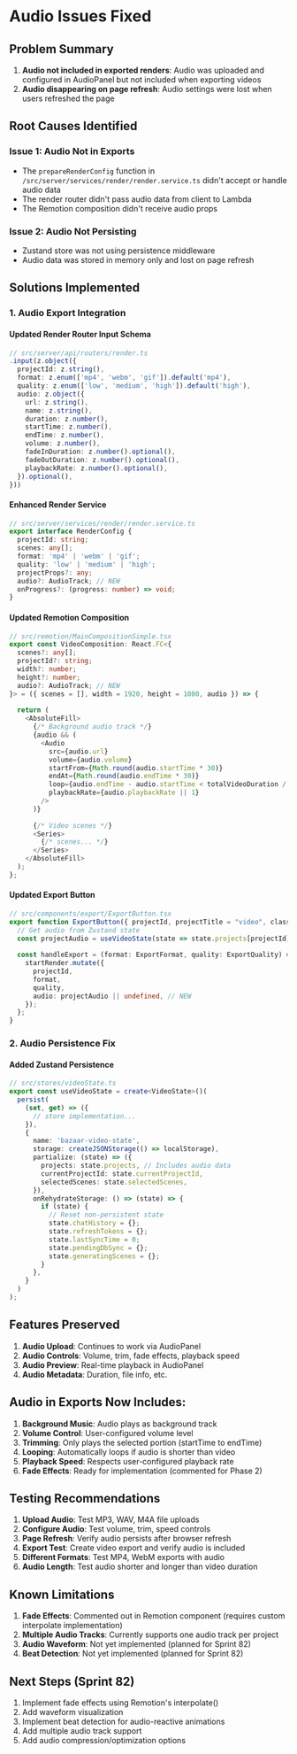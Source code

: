 # Audio Issues Fixed

## Problem Summary
1. **Audio not included in exported renders**: Audio was uploaded and configured in AudioPanel but not included when exporting videos
2. **Audio disappearing on page refresh**: Audio settings were lost when users refreshed the page

## Root Causes Identified

### Issue 1: Audio Not in Exports
- The `prepareRenderConfig` function in `/src/server/services/render/render.service.ts` didn't accept or handle audio data
- The render router didn't pass audio data from client to Lambda
- The Remotion composition didn't receive audio props

### Issue 2: Audio Not Persisting
- Zustand store was not using persistence middleware
- Audio data was stored in memory only and lost on page refresh

## Solutions Implemented

### 1. Audio Export Integration

#### Updated Render Router Input Schema
```typescript
// src/server/api/routers/render.ts
.input(z.object({
  projectId: z.string(),
  format: z.enum(['mp4', 'webm', 'gif']).default('mp4'),
  quality: z.enum(['low', 'medium', 'high']).default('high'),
  audio: z.object({
    url: z.string(),
    name: z.string(),
    duration: z.number(),
    startTime: z.number(),
    endTime: z.number(),
    volume: z.number(),
    fadeInDuration: z.number().optional(),
    fadeOutDuration: z.number().optional(),
    playbackRate: z.number().optional(),
  }).optional(),
}))
```

#### Enhanced Render Service
```typescript
// src/server/services/render/render.service.ts
export interface RenderConfig {
  projectId: string;
  scenes: any[];
  format: 'mp4' | 'webm' | 'gif';
  quality: 'low' | 'medium' | 'high';
  projectProps?: any;
  audio?: AudioTrack; // NEW
  onProgress?: (progress: number) => void;
}
```

#### Updated Remotion Composition
```typescript
// src/remotion/MainCompositionSimple.tsx
export const VideoComposition: React.FC<{
  scenes?: any[];
  projectId?: string;
  width?: number;
  height?: number;
  audio?: AudioTrack; // NEW
}> = ({ scenes = [], width = 1920, height = 1080, audio }) => {
  
  return (
    <AbsoluteFill>
      {/* Background audio track */}
      {audio && (
        <Audio
          src={audio.url}
          volume={audio.volume}
          startFrom={Math.round(audio.startTime * 30)}
          endAt={Math.round(audio.endTime * 30)}
          loop={audio.endTime - audio.startTime < totalVideoDuration / 30}
          playbackRate={audio.playbackRate || 1}
        />
      )}
      
      {/* Video scenes */}
      <Series>
        {/* scenes... */}
      </Series>
    </AbsoluteFill>
  );
};
```

#### Updated Export Button
```typescript
// src/components/export/ExportButton.tsx
export function ExportButton({ projectId, projectTitle = "video", className, size = "sm" }: ExportButtonProps) {
  // Get audio from Zustand state
  const projectAudio = useVideoState(state => state.projects[projectId]?.audio);
  
  const handleExport = (format: ExportFormat, quality: ExportQuality) => {
    startRender.mutate({ 
      projectId,
      format,
      quality,
      audio: projectAudio || undefined, // NEW
    });
  };
}
```

### 2. Audio Persistence Fix

#### Added Zustand Persistence
```typescript
// src/stores/videoState.ts
export const useVideoState = create<VideoState>()(
  persist(
    (set, get) => ({
      // store implementation...
    }),
    {
      name: 'bazaar-video-state',
      storage: createJSONStorage(() => localStorage),
      partialize: (state) => ({
        projects: state.projects, // Includes audio data
        currentProjectId: state.currentProjectId,
        selectedScenes: state.selectedScenes,
      }),
      onRehydrateStorage: () => (state) => {
        if (state) {
          // Reset non-persistent state
          state.chatHistory = {};
          state.refreshTokens = {};
          state.lastSyncTime = 0;
          state.pendingDbSync = {};
          state.generatingScenes = {};
        }
      },
    }
  )
);
```

## Features Preserved

1. **Audio Upload**: Continues to work via AudioPanel
2. **Audio Controls**: Volume, trim, fade effects, playback speed
3. **Audio Preview**: Real-time playback in AudioPanel
4. **Audio Metadata**: Duration, file info, etc.

## Audio in Exports Now Includes:

1. **Background Music**: Audio plays as background track
2. **Volume Control**: User-configured volume level
3. **Trimming**: Only plays the selected portion (startTime to endTime)
4. **Looping**: Automatically loops if audio is shorter than video
5. **Playback Speed**: Respects user-configured playback rate
6. **Fade Effects**: Ready for implementation (commented for Phase 2)

## Testing Recommendations

1. **Upload Audio**: Test MP3, WAV, M4A file uploads
2. **Configure Audio**: Test volume, trim, speed controls
3. **Page Refresh**: Verify audio persists after browser refresh
4. **Export Test**: Create video export and verify audio is included
5. **Different Formats**: Test MP4, WebM exports with audio
6. **Audio Length**: Test audio shorter and longer than video duration

## Known Limitations

1. **Fade Effects**: Commented out in Remotion component (requires custom interpolate implementation)
2. **Multiple Audio Tracks**: Currently supports one audio track per project
3. **Audio Waveform**: Not yet implemented (planned for Sprint 82)
4. **Beat Detection**: Not yet implemented (planned for Sprint 82)

## Next Steps (Sprint 82)

1. Implement fade effects using Remotion's interpolate()
2. Add waveform visualization
3. Implement beat detection for audio-reactive animations
4. Add multiple audio track support
5. Add audio compression/optimization options